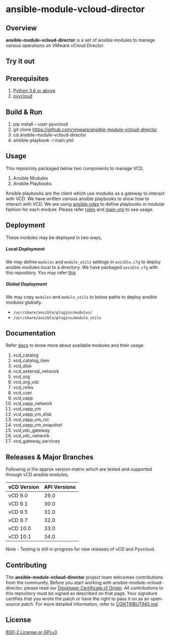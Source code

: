 

# ansible-module-vcloud-director

## Overview
**ansible-module-vcloud-director** is a set of ansible modules to manage various operations on VMware vCloud Director.

## Try it out

## Prerequisites

1. [Python 3.6 or above](https://www.python.org/downloads/)
2. [pyvcloud](https://github.com/vmware/pyvcloud)

## Build & Run

1. pip install --user pyvcloud
2. git clone https://github.com/vmware/ansible-module-vcloud-director
3. cd ansible-module-vcloud-director
4. ansible-playbook -i main.yml

## Usage

This reposiroty packaged below two components to manage VCD,

1. Ansible Modules
2. Ansbile Playbooks

Ansible playbooks are the client which use modules as a gateway to interact with VCD. We have written various ansible playbooks to show how to interact with VCD. We are using [ansible roles](https://docs.ansible.com/ansible/latest/user_guide/playbooks_reuse_roles.html) to define playbooks in modular fashion for each module. Please refer [roles](https://github.com/rid4h/ansible-module-vcloud-director/tree/master/roles) and [main.yml](https://github.com/rid4h/ansible-module-vcloud-director/blob/master/main.yml) to see usage.

## Deployment

These modules may be deployed in two ways,

##### Local Deployment

We may define `modules` and `module_utils` settings in `ansible.cfg` to deploy ansible modules local to a directory. We have packaged `ansible.cfg` with this repository. You may refer [this](https://github.com/rid4h/ansible-module-vcloud-director/blob/master/ansible.cfg)

##### Global Deployment

We may copy `modules` and `module_utils` to below paths to deploy ansible modules globally.

- `/usr/share/ansible/plugins/modules/`
- `/usr/share/ansible/plugins/module_utils`

## Documentation

Refer [docs](https://github.com/rid4h/ansible-module-vcloud-director/wiki/vCD-Ansible-Modules) to know more about available modules and their usage.

1. vcd_catalog
2. vcd_catalog_item
3. vcd_disk
4. vcd_external_network
5. vcd_org
6. vcd_org_vdc
7. vcd_roles
8. vcd_user
9. vcd_vapp
10. vcd_vapp_network
11. vcd_vapp_vm
12. vcd_vapp_vm_disk
13. vcd_vapp_vm_nic
14. vcd_vapp_vm_snapshot
15. vcd_vdc_gateway
16. vcd_vdc_network
17. vcd_gateway_services

## Releases & Major Branches

Following is the approx version matrix which are tested and supported through vCD ansible modules,

| vCD Version    |  API Versions       |
| -------------  | -------------       |
| vCD 9.0        | 29.0 			   |
| vCD 9.1        | 30.0				   |
| vCD 9.5        | 31.0                |
| vCD 9.7        | 32.0 		       |
| vCD 10.0       | 33.0                |
| vCD 10.1       | 34.0                |

Note - Testing is still in progress for new releases of vCD and Pyvcloud.

## Contributing

The **ansible-module-vcloud-director** project team welcomes contributions from the community. Before you start working with ansible-module-vcloud-director, please read our [Developer Certificate of Origin](https://cla.vmware.com/dco).
All contributions to this repository must be signed as described on that page. Your signature certifies that you wrote the patch or have the right to pass it on as an open-source patch. For more detailed information, refer to [CONTRIBUTING.md](CONTRIBUTING.md).

## License
[BSD-2 License or GPLv3](LICENSE.txt)
